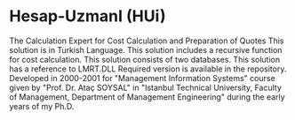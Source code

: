 # Hesap-UzmanI (HUi)
The Calculation Expert for Cost Calculation and Preparation of Quotes
This solution is in Turkish Language.
This solution includes a recursive function for cost calculation.
This solution consists of two databases.
This solution has a reference to LMRT.DLL Required version is available in the repository.
Developed in 2000-2001 for "Management Information Systems" course given by "Prof. Dr. Ataç SOYSAL" in "Istanbul Technical University, Faculty of Management, Department of Management Engineering" during the early years of my Ph.D.
